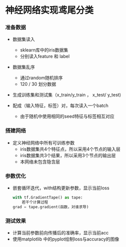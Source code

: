 # 神经网络实现鸢尾分类

### 准备数据

- 数据集读入
  - sklearn库中的iris数据集
  - 分别读入feature 和 label

- 数据集乱序
  - 通过random随机排序
  - 120 / 30 划分数据

- 生成训练集和测试集（x_train/y_train ， x_test/ y_test)
- 配成（输入特征，标签）对，每次读入一个batch
  - 由于随机中使用相同的seed特征与标签相互对应


### 搭建网络

- 定义神经网络中所有可训练参数
  - iris数据集共4个特征点，所以采用4个节点的输入层
  - iris数据集共3个结果，所以采用3个节点的输出层
  - 本网络未包含隐含层


### 参数优化

- 嵌套循环迭代，with结构更新参数，显示当前loss

  ```python
  with tf.GradientTape() as tape:
      若干个计算过程
  grad = tape.gradient(函数，对谁求导)
  ```

  

### 测试效果

- 计算当前参数前向传播后的准确率，显示当前acc
- 使用matplotlib 中的pyplot绘制loss与accuracy的图像

